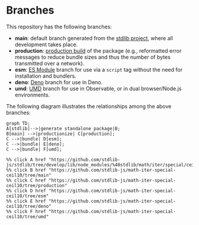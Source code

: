 <!--

@license Apache-2.0

Copyright (c) 2022 The Stdlib Authors.

Licensed under the Apache License, Version 2.0 (the "License");
you may not use this file except in compliance with the License.
You may obtain a copy of the License at

    http://www.apache.org/licenses/LICENSE-2.0

Unless required by applicable law or agreed to in writing, software
distributed under the License is distributed on an "AS IS" BASIS,
WITHOUT WARRANTIES OR CONDITIONS OF ANY KIND, either express or implied.
See the License for the specific language governing permissions and
limitations under the License.

-->

# Branches

This repository has the following branches:

-   **main**: default branch generated from the [stdlib project][stdlib-url], where all development takes place.
-   **production**: [production build][production-url] of the package (e.g., reformatted error messages to reduce bundle sizes and thus the number of bytes transmitted over a network).
-   **esm**: [ES Module][esm-url] branch for use via a `script` tag without the need for installation and bundlers.
-   **deno**: [Deno][deno-url] branch for use in Deno.
-   **umd**: [UMD][umd-url] branch for use in Observable, or in dual browser/Node.js environments.

The following diagram illustrates the relationships among the above branches:

```mermaid
graph TD;
A[stdlib]-->|generate standalone package|B;
B[main] -->|productionize| C[production];
C -->|bundle| D[esm];
C -->|bundle| E[deno];
C -->|bundle| F[umd];

%% click A href "https://github.com/stdlib-js/stdlib/tree/develop/lib/node_modules/%40stdlib/math/iter/special/ceil10"
%% click B href "https://github.com/stdlib-js/math-iter-special-ceil10/tree/main"
%% click C href "https://github.com/stdlib-js/math-iter-special-ceil10/tree/production"
%% click D href "https://github.com/stdlib-js/math-iter-special-ceil10/tree/esm"
%% click E href "https://github.com/stdlib-js/math-iter-special-ceil10/tree/deno"
%% click F href "https://github.com/stdlib-js/math-iter-special-ceil10/tree/umd"
```

[stdlib-url]: https://github.com/stdlib-js/stdlib/tree/develop/lib/node_modules/%40stdlib/math/iter/special/ceil10
[production-url]: https://github.com/stdlib-js/math-iter-special-ceil10/tree/production
[deno-url]: https://github.com/stdlib-js/math-iter-special-ceil10/tree/deno
[umd-url]: https://github.com/stdlib-js/math-iter-special-ceil10/tree/umd
[esm-url]: https://github.com/stdlib-js/math-iter-special-ceil10/tree/esm
